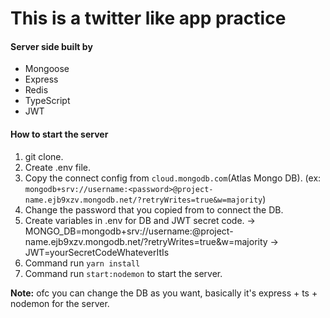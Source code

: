 # This is a twitter like app practice

#### Server side built by

- Mongoose
- Express
- Redis
- TypeScript
- JWT

#### How to start the server

1. git clone.
2. Create .env file.
3. Copy the connect config from `cloud.mongodb.com`(Atlas Mongo DB). (ex: `mongodb+srv://username:<password>@project-name.ejb9xzv.mongodb.net/?retryWrites=true&w=majority`)
4. Change the password that you copied from to connect the DB.
5. Create variables in .env for DB and JWT secret code.
   -> MONGO_DB=mongodb+srv://username:<password>@project-name.ejb9xzv.mongodb.net/?retryWrites=true&w=majority
   -> JWT=yourSecretCodeWhateverItIs
6. Command run `yarn install`
7. Command run `start:nodemon` to start the server.

**Note:** ofc you can change the DB as you want, basically it's express + ts + nodemon for the server.
